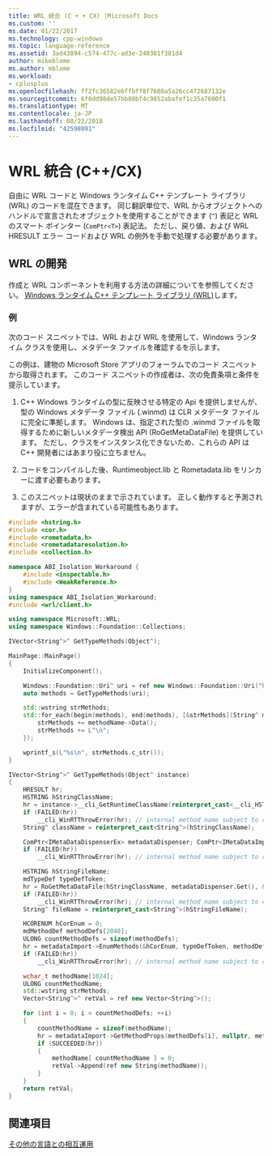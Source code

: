 ```yaml
---
title: WRL 統合 (C + + CX) |Microsoft Docs
ms.custom: ''
ms.date: 01/22/2017
ms.technology: cpp-windows
ms.topic: language-reference
ms.assetid: 3ad43894-c574-477c-ad3e-240301f381d4
author: mikeblome
ms.author: mblome
ms.workload:
- cplusplus
ms.openlocfilehash: ff2fc36582e6ffbff8f7608a5a26cc472687132e
ms.sourcegitcommit: 6f8dd98de57bb80bf4c9852abafef1c35a7600f1
ms.translationtype: MT
ms.contentlocale: ja-JP
ms.lasthandoff: 08/22/2018
ms.locfileid: "42598091"
---
```

# <a name="wrl-integration-ccx"></a>WRL 統合 (C++/CX)

自由に WRL コードと Windows ランタイム C++ テンプレート ライブラリ (WRL) のコードを混在できます。 同じ翻訳単位で、WRL からオブジェクトへのハンドルで宣言されたオブジェクトを使用することができます (`^`) 表記と WRL のスマート ポインター (`ComPtr<T>`) 表記法。 ただし、戻り値、および WRL HRESULT エラー コードおよび WRL の例外を手動で処理する必要があります。
  
## <a name="wrl-development"></a>WRL の開発

作成と WRL コンポーネントを利用する方法の詳細についてを参照してください。 [Windows ランタイム C++ テンプレート ライブラリ (WRL)](../windows/windows-runtime-cpp-template-library-wrl.md)します。

### <a name="example"></a>例

次のコード スニペットでは、WRL および WRL を使用して、Windows ランタイム クラスを使用し、メタデータ ファイルを確認するを示します。

この例は、建物の Microsoft Store アプリのフォーラムでのコード スニペットから取得されます。 このコード スニペットの作成者は、次の免責条項と条件を提示しています。

1. C++ Windows ランタイムの型に反映させる特定の Api を提供しませんが、型の Windows メタデータ ファイル (.winmd) は CLR メタデータ ファイルに完全に準拠します。 Windows は、指定された型の .winmd ファイルを取得するために新しいメタデータ検出 API (RoGetMetaDataFile) を提供しています。 ただし、クラスをインスタンス化できないため、これらの API は C++ 開発者にはあまり役に立ちません。

1. コードをコンパイルした後、Runtimeobject.lib と Rometadata.lib をリンカーに渡す必要もあります。

1. このスニペットは現状のままで示されています。 正しく動作すると予測されますが、エラーが含まれている可能性もあります。

```cpp
#include <hstring.h>
#include <cor.h>
#include <rometadata.h>
#include <rometadataresolution.h>
#include <collection.h>

namespace ABI_Isolation_Workaround {
    #include <inspectable.h>
    #include <WeakReference.h>
}
using namespace ABI_Isolation_Workaround;
#include <wrl/client.h>

using namespace Microsoft::WRL;
using namespace Windows::Foundation::Collections;

IVector<String^>^ GetTypeMethods(Object^);

MainPage::MainPage()
{
    InitializeComponent();

    Windows::Foundation::Uri^ uri = ref new Windows::Foundation::Uri("http://buildwindows.com/");
    auto methods = GetTypeMethods(uri);

    std::wstring strMethods;
    std::for_each(begin(methods), end(methods), [&strMethods](String^ methodName) {
        strMethods += methodName->Data();
        strMethods += L"\n";
    });

    wprintf_s(L"%s\n", strMethods.c_str());
}

IVector<String^>^ GetTypeMethods(Object^ instance)
{
    HRESULT hr;
    HSTRING hStringClassName;
    hr = instance->__cli_GetRuntimeClassName(reinterpret_cast<__cli_HSTRING__**>(&hStringClassName)); // internal method name subject to change post BUILD
    if (FAILED(hr))
        __cli_WinRTThrowError(hr); // internal method name subject to change post BUILD
    String^ className = reinterpret_cast<String^>(hStringClassName);

    ComPtr<IMetaDataDispenserEx> metadataDispenser; ComPtr<IMetaDataImport2> metadataImport; hr = MetaDataGetDispenser(CLSID_CorMetaDataDispenser, IID_IMetaDataDispenser, (LPVOID*)metadataDispenser.GetAddressOf());
    if (FAILED(hr))
        __cli_WinRTThrowError(hr); // internal method name subject to change post BUILD

    HSTRING hStringFileName;
    mdTypeDef typeDefToken;
    hr = RoGetMetaDataFile(hStringClassName, metadataDispenser.Get(), &hStringFileName, &metadataImport, &typeDefToken);
    if (FAILED(hr))
        __cli_WinRTThrowError(hr); // internal method name subject to change post BUILD
    String^ fileName = reinterpret_cast<String^>(hStringFileName);

    HCORENUM hCorEnum = 0;
    mdMethodDef methodDefs[2048];
    ULONG countMethodDefs = sizeof(methodDefs);
    hr = metadataImport->EnumMethods(&hCorEnum, typeDefToken, methodDefs, countMethodDefs,  &countMethodDefs);
    if (FAILED(hr))
        __cli_WinRTThrowError(hr); // internal method name subject to change post BUILD

    wchar_t methodName[1024];
    ULONG countMethodName;
    std::wstring strMethods;
    Vector<String^>^ retVal = ref new Vector<String^>();

    for (int i = 0; i < countMethodDefs; ++i)
    {
        countMethodName = sizeof(methodName);
        hr = metadataImport->GetMethodProps(methodDefs[i], nullptr, methodName, countMethodName, &countMethodName, nullptr, nullptr, nullptr, nullptr, nullptr);
        if (SUCCEEDED(hr))
        {
            methodName[ countMethodName ] = 0;
            retVal->Append(ref new String(methodName));
        }
    }
    return retVal;
}

```

## <a name="see-also"></a>関連項目

[その他の言語との相互運用](interoperating-with-other-languages-c-cx.md)  
